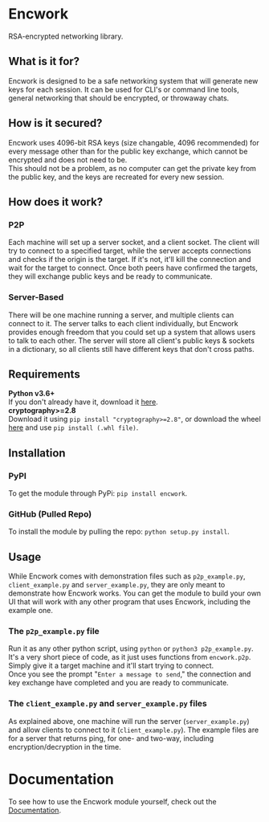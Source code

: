 # Encwork
RSA-encrypted networking library.

## What is it for?
Encwork is designed to be a safe networking system that will generate new keys for each session. It can be used for CLI's or command line tools, general networking that should be encrypted, or throwaway chats.

## How is it secured?
Encwork uses 4096-bit RSA keys (size changable, 4096 recommended) for every message other than for the public key exchange, which cannot be encrypted and does not need to be.  
This should not be a problem, as no computer can get the private key from the public key, and the keys are recreated for every new session.

## How does it work?
### P2P
Each machine will set up a server socket, and a client socket. The client will try to connect to a specified target, while the server accepts connections and checks if the origin is the target. If it's not, it'll kill the connection and wait for the target to connect. Once both peers have confirmed the targets, they will exchange public keys and be ready to communicate.

### Server-Based
There will be one machine running a server, and multiple clients can connect to it. The server talks to each client individually, but Encwork provides enough freedom that you could set up a system that allows users to talk to each other. The server will store all client's public keys & sockets in a dictionary, so all clients still have different keys that don't cross paths.

## Requirements
**Python v3.6+**  
If you don't already have it, download it [here](https://www.python.org/downloads/).  
**cryptography>=2.8**  
Download it using `pip install "cryptography>=2.8"`, or download the wheel [here](https://pypi.org/project/cryptography/2.8/#files) and use `pip install (.whl file)`.

## Installation
### PyPI
To get the module through PyPi: `pip install encwork`.  
### GitHub (Pulled Repo)
To install the module by pulling the repo: `python setup.py install`.

## Usage
While Encwork comes with demonstration files such as `p2p_example.py`, `client_example.py` and `server_example.py`, they are only meant to demonstrate how Encwork works. You can get the module to build your own UI that will work with any other program that uses Encwork, including the example one.

### The `p2p_example.py` file
Run it as any other python script, using `python` or `python3 p2p_example.py`. It's a very short piece of code, as it just uses functions from `encwork.p2p`. Simply give it a target machine and it'll start trying to connect.  
Once you see the prompt "`Enter a message to send`," the connection and key exchange have completed and you are ready to communicate.

### The `client_example.py` and `server_example.py` files
As explained above, one machine will run the server (`server_example.py`) and allow clients to connect to it (`client_example.py`). The example files are for a server that returns ping, for one- and two-way, including encryption/decryption in the time.

# Documentation
To see how to use the Encwork module yourself, check out the [Documentation](https://github.com/MysteryBlokHed/Encwork/wiki).
